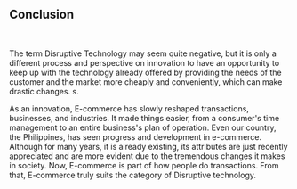 <section class="no-padding" id="sources">
         <aside class="bg=light">
      <div class="container text-center">
          <div class="call-to-action">
		  <h2>Conclusion</h2>
		 <br>
<p>The term Disruptive Technology may seem quite negative, but it is only a different process and perspective on innovation to have an opportunity to keep up with the technology already offered by providing the needs of the customer and the market more cheaply and conveniently, which can make drastic changes. 
	s.</p>
				  
<p>As an innovation,  E-commerce has slowly reshaped transactions, businesses, and industries. It made things easier, from a consumer's time management to an entire business's plan of operation. Even our country, the Philippines, has seen progress and development in e-commerce. Although for many years, it is already existing, its attributes are just recently appreciated and are more evident due to the tremendous changes it makes in society. Now, E-commerce is part of how people do transactions. From that, E-commerce truly suits the category of Disruptive technology. </p>
			  
          
  </aside>

</section>

